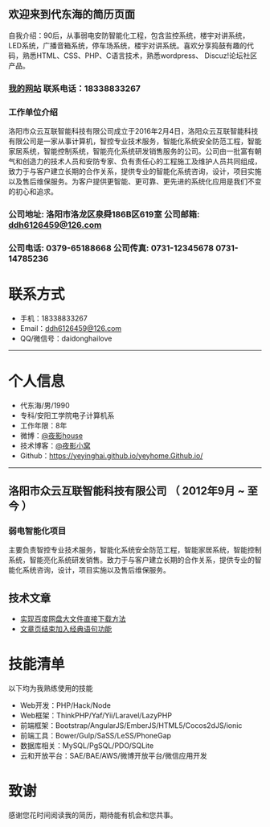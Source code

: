 ## 欢迎来到代东海的简历页面

自我介绍：90后，从事弱电安防智能化工程，包含监控系统，楼宇对讲系统，LED系统，广播音箱系统，停车场系统，楼宇对讲系统。喜欢分享捣鼓有趣的代码，熟悉HTML、CSS、PHP、C语言技术，熟悉wordpress、 Discuz!论坛社区产品。 
### [我的网站](https://www.yeyhome.com/)  联系电话：18338833267
### 工作单位介绍
洛阳市众云互联智能科技有限公司成立于2016年2月4日，洛阳众云互联智能科技有限公司是一家从事计算机，智控专业技术服务，智能化系统安全防范工程，智能家居系统，智能控制系统，智能亮化系统研发销售服务的公司。公司由一批富有朝气和创造力的技术人员和安防专家、负有责任心的工程施工及维护人员共同组成，致力于与客户建立长期的合作关系，提供专业的智能化系统咨询，设计，项目实施以及售后维保服务。为客户提供更智能、更可靠、更先进的系统化应用是我们不变的初心和追求。
### 公司地址: 洛阳市洛龙区泉舜186B区619室 公司邮箱: ddh6126459@126.com
### 公司电话: 0379-65188668 公司传真: 0731-12345678 0731-14785236 

# 联系方式
- 手机：18338833267
- Email：ddh6126459@126.com  
- QQ/微信号：daidonghailove

---

# 个人信息

 - 代东海/男/1990 
 - 专科/安阳工学院电子计算机系 
 - 工作年限：8年
 - 微博：[@夜影house](http://weibo.com/yeyhouse)
 - 技术博客：[@夜影小窝](https://www.yeyhome.com/)
 - Github：https://yeyinghai.github.io/yeyhome.Github.io/

---

## 洛阳市众云互联智能科技有限公司 （ 2012年9月 ~ 至今 ）

### 弱电智能化项目 
主要负责智控专业技术服务，智能化系统安全防范工程，智能家居系统，智能控制系统，智能亮化系统研发销售。致力于与客户建立长期的合作关系，提供专业的智能化系统咨询，设计，项目实施以及售后维保服务。

## 技术文章

- [实现百度网盘大文件直接下载方法](https://www.yeyhome.com/170.html)
- [文章页结束加入经典语句功能](https://www.yeyhome.com/292.html) 


# 技能清单
以下均为我熟练使用的技能

- Web开发：PHP/Hack/Node
- Web框架：ThinkPHP/Yaf/Yii/Laravel/LazyPHP
- 前端框架：Bootstrap/AngularJS/EmberJS/HTML5/Cocos2dJS/ionic
- 前端工具：Bower/Gulp/SaSS/LeSS/PhoneGap
- 数据库相关：MySQL/PgSQL/PDO/SQLite
- 云和开放平台：SAE/BAE/AWS/微博开放平台/微信应用开发

# 致谢
感谢您花时间阅读我的简历，期待能有机会和您共事。
